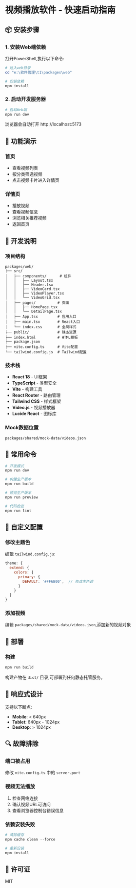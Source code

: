 # 视频播放软件 - 快速启动指南

## 📦 安装步骤

### 1. 安装Web端依赖

打开PowerShell,执行以下命令:

```powershell
# 进入web目录
cd "e:\软件管理\t1\packages\web"

# 安装依赖
npm install
```

### 2. 启动开发服务器

```powershell
# 启动Web端
npm run dev
```

浏览器会自动打开 http://localhost:5173

## 🎯 功能演示

### 首页
- 查看视频列表
- 按分类筛选视频
- 点击视频卡片进入详情页

### 详情页
- 播放视频
- 查看视频信息
- 浏览相关推荐视频
- 返回首页

## 📝 开发说明

### 项目结构
```
packages/web/
├── src/
│   ├── components/      # 组件
│   │   ├── Layout.tsx
│   │   ├── Header.tsx
│   │   ├── VideoCard.tsx
│   │   ├── VideoPlayer.tsx
│   │   └── VideoGrid.tsx
│   ├── pages/          # 页面
│   │   ├── HomePage.tsx
│   │   └── DetailPage.tsx
│   ├── App.tsx         # 应用入口
│   ├── main.tsx        # React入口
│   └── index.css       # 全局样式
├── public/             # 静态资源
├── index.html          # HTML模板
├── package.json
├── vite.config.ts      # Vite配置
└── tailwind.config.js  # Tailwind配置
```

### 技术栈
- **React 18** - UI框架
- **TypeScript** - 类型安全
- **Vite** - 构建工具
- **React Router** - 路由管理
- **Tailwind CSS** - 样式框架
- **Video.js** - 视频播放器
- **Lucide React** - 图标库

### Mock数据位置
`packages/shared/mock-data/videos.json`

## 🔧 常用命令

```powershell
# 开发模式
npm run dev

# 构建生产版本
npm run build

# 预览生产版本
npm run preview

# 代码检查
npm run lint
```

## 🎨 自定义配置

### 修改主题色
编辑 `tailwind.config.js`:
```javascript
theme: {
  extend: {
    colors: {
      primary: {
        DEFAULT: '#FF6B00',  // 修改主色调
      }
    }
  }
}
```

### 添加视频
编辑 `packages/shared/mock-data/videos.json`,添加新的视频对象

## 🚀 部署

### 构建
```powershell
npm run build
```

构建产物在 `dist/` 目录,可部署到任何静态托管服务。

## 📱 响应式设计

支持以下断点:
- **Mobile**: < 640px
- **Tablet**: 640px - 1024px
- **Desktop**: > 1024px

## 🔍 故障排除

### 端口被占用
修改 `vite.config.ts` 中的 `server.port`

### 视频无法播放
1. 检查网络连接
2. 确认视频URL可访问
3. 查看浏览器控制台错误信息

### 依赖安装失败
```powershell
# 清除缓存
npm cache clean --force

# 重新安装
npm install
```

## 📄 许可证
MIT
